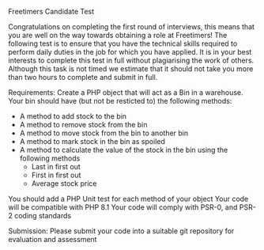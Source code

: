 Freetimers Candidate Test

Congratulations on completing the first round of interviews, this means that you are well on the way towards obtaining a role at Freetimers!
The following test is to ensure that you have the technical skills required to perform daily duties in the job for which you have applied. It is in your best interests to complete this test in full without plagiarising the work of others.
Although this task is not timed we estimate that it should not take you more than two hours to complete and submit in full.

Requirements:
Create a PHP object that will act as a Bin in a warehouse.
Your bin should have (but not be resticted to) the following methods:
- A method to add stock to the bin
- A method to remove stock from the bin
- A method to move stock from the bin to another bin
- A method to mark stock in the bin as spoiled
- A method to calculate the value of the stock in the bin using the following methods
  - Last in first out
  - First in first out
  - Average stock price

You should add a PHP Unit test for each method of your object
Your code will be compatible with PHP 8.1
Your code will comply with PSR-0, and PSR-2 coding standards 

Submission:
Please submit your code into a suitable git repository for evaluation and assessment
